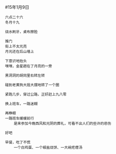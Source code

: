 #15年1月9日

	六点二十六
	冬月十九
	
	烧水刷牙，桌布擦脸
	
	推门
	街上不太光亮
	月光还在后山墙上
	
	下意识地抬头
	嘿嘿，金星趟在了月亮的一旁
	
	黑洞洞的胡同里右转左转
	
	碰到老黄狗大摇大摆地转了一个圈
	
	紧跑几步，穿过公路，正好赶上九八零
	
	换上班车，一路迷糊
	
	再睁眼
	一路班车缓缓前行
		是来参加今晚西风和光阴的葬礼，可看不出人们的些许的悲伤
	
	好吧
	
	早餐，吃了不慌
		一个白鸡蛋、一个椒盐烧饼、一大碗疙瘩汤
